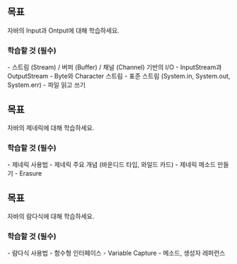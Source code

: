 ## 목표
자바의 Input과 Ontput에 대해 학습하세요.

### 학습할 것 (필수)
\- 스트림 (Stream) / 버퍼 (Buffer) / 채널 (Channel) 기반의 I/O
\- InputStream과 OutputStream
\- Byte와 Character 스트림
\- 표준 스트림 (System.in, System.out, System.err)
\- 파일 읽고 쓰기

## 목표
자바의 제네릭에 대해 학습하세요.

### 학습할 것 (필수)
\- 제네릭 사용법
\- 제네릭 주요 개념 (바운디드 타입, 와일드 카드)
\- 제네릭 메소드 만들기
\- Erasure

## 목표
자바의 람다식에 대해 학습하세요.

### 학습할 것 (필수)
\- 람다식 사용법
\- 함수형 인터페이스
\- Variable Capture
\- 메소드, 생성자 레퍼런스
